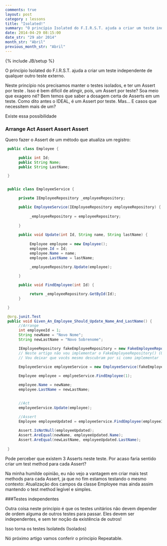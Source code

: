 ```yaml
---
comments: true
layout: post
category : lessons
title: "Isolated!"
summary: "O princípio Isolated do F.I.R.S.T. ajuda a criar um teste independente..."
date: 2014-04-29 08:15:00
date_str: "29 abr 2014"
month_str: "Abril"
previous_month_str: "Abril"
---
```

{% include JB/setup %}

O princípio Isolated do F.I.R.S.T. ajuda a criar um teste independente de qualquer outro teste externo.

Neste princípio nós precisamos manter o testes isolados, e ter um Assert por teste . Isso é bem difícil de atingir, pois, um Assert por teste? Soa meio que exagero né? Bem temos que saber a dosagem certa de Asserts em um teste. Como dito antes o IDEAL, é um Assert por teste. Mas... E casos que necessitem mais de um?

Existe essa possibilidade

### Arrange Act Assert Assert Assert

Quero fazer o Assert de um método que atualiza um registro:
```java
 public class Employee {

	  public int Id;
	  public String Name;
	  public String LastName;         

 }


 public class EmployeeService {

	  private IEmployeeRepository _employeeRepository;

	  public EmployeeService(IEmployeeRepository employeeRepository) {
		   
		   _employeeRepository = employeeRepository;
		   
	  }
 
	  public void Update(int Id, String name, String lastName) {
		   
		   Employee employee = new Employee();
		   employee.Id = Id;
		   employee.Name = name;
		   employee.LastName = lastName;

		   _employeeRepository.Update(employee);
		   
	  }

	  public void FindEmployee(int Id) {

		   return _employeeRepository.GetById(Id);
	  }

 }

 @org.junit.Test
 public void Given_An_Employee_Should_Update_Name_And_LastName() {
	  //Arrange
	  int employeeId = 1;
	  String newName = "Novo Nome";
	  String newLastName = "Novo Sobrenome";

	  IEmployeeRepository fakeEmployeeRepository = new FakeEmployeeRepository();       
	  // Neste artigo não vou implementar o FakeEmployeeRepository() (Uma classe fake)
	  // Vou deixar que vocês mesmo descubram por si como implementar
	  
	  EmployeeService employeeService = new EmployeeService(fakeEmployeeRepository);

	  Employee employee = emplyeeService.FindEmployee(1);

	  employee.Name = newName;
	  employee.LastName = newLastName;
	  

	  //Act
	  employeeService.Update(employee);
	  
	  //Assert
	  Employee employeeUpdated = employeeService.FindEmployee(employeeId);

	  Assert.IsNotNull(employeeUpdated);
	  Assert.AreEqual(newName, employeeUpdated.Name);
	  Assert.AreEqual(newLastName, employeeUpdated.LastName);
 
 }
```

Pode perceber que existem 3 Asserts neste teste. Por acaso faria sentido criar um test method para cada Assert?

Na minha humilde opinião, eu não vejo a vantagem em criar mais test methods para cada Assert, ja que no fim estamos testando o mesmo contexto: Atualização dos campos da classe Employee mas ainda assim mantendo o test method legível e simples.

###Testes independentes

Outra coisa neste principio é que os testes unitários não devem depender de ordem alguma de outros testes para passar. Eles devem ser independentes, e sem ter noção da existência de outros!

Isso torna os testes Isolateds (Isolados)

Nó próximo artigo vamos conferir o principio Repeatable.



